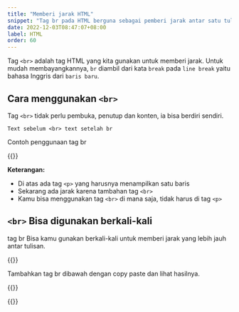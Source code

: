 ```yaml
---
title: "Memberi jarak HTML"
snippet: "Tag br pada HTML berguna sebagai pemberi jarak antar satu tulisan ke tulisan line. Nama br diambil dari kata break atau line break."
date: 2022-12-03T08:47:07+08:00
label: HTML
order: 60
---
```


Tag `<br>` adalah tag HTML yang kita gunakan untuk memberi jarak. Untuk mudah membayangkannya, `br` diambil dari kata `break` pada `line break` yaitu bahasa Inggris dari `baris baru`.

## Cara menggunakan `<br>`
Tag `<br>` tidak perlu pembuka, penutup dan konten, ia bisa berdiri sendiri.

```
Text sebelum <br> text setelah br
```

Contoh penggunaan tag br

{{<codepen src="jOKQWOQ">}}

**Keterangan:**  
- Di atas ada tag `<p>` yang harusnya menampilkan satu baris
- Sekarang ada jarak karena tambahan tag `<br>`
- Kamu bisa menggunakan tag `<br>` di mana saja, tidak harus di tag `<p>`

## `<br>` Bisa digunakan berkali-kali 
tag br Bisa kamu gunakan berkali-kali untuk memberi jarak yang lebih jauh antar tulisan.


{{<alert class="try">}}
<p> Tambahkan tag br dibawah dengan copy paste dan lihat hasilnya.</p>
{{</alert>}}


{{<codepen src="jOKQWOQ">}}